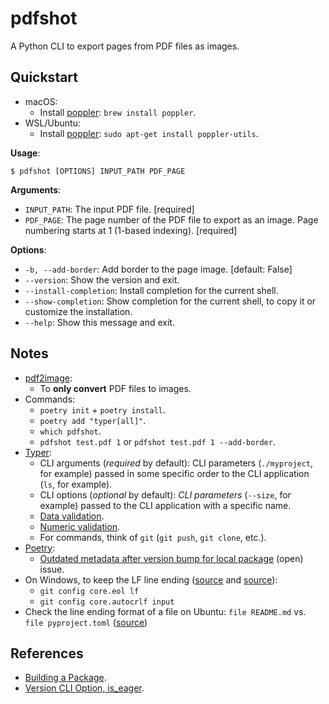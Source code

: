 # pdfshot

A Python CLI to export pages from PDF files as images.

## Quickstart

- macOS:
  - Install [poppler](http://macappstore.org/poppler/): `brew install poppler`.
- WSL/Ubuntu:
  - Install [poppler](https://pdf2image.readthedocs.io/en/latest/installation.html#installing-poppler): `sudo apt-get install poppler-utils`.

**Usage**:

```console
$ pdfshot [OPTIONS] INPUT_PATH PDF_PAGE
```

**Arguments**:

* `INPUT_PATH`: The input PDF file.  [required]
* `PDF_PAGE`: The page number of the PDF file to export as an image. Page numbering starts at 1 (1-based indexing).  [required]

**Options**:

* `-b, --add-border`: Add border to the page image.  [default: False]
* `--version`: Show the version and exit.
* `--install-completion`: Install completion for the current shell.
* `--show-completion`: Show completion for the current shell, to copy it or customize the installation.
* `--help`: Show this message and exit.

## Notes

- [pdf2image](https://github.com/Belval/pdf2image):
  - To **only convert** PDF files to images.
- Commands:
  - `poetry init` + `poetry install`.
  - `poetry add "typer[all]"`.
  - `which pdfshot`.
  - `pdfshot test.pdf 1` or `pdfshot test.pdf 1 --add-border`.
- [Typer](https://github.com/tiangolo/typer):
  - CLI arguments (_required_ by default): CLI parameters (`./myproject`, for example) passed in some specific order to the CLI application (`ls`, for example).
  - CLI options (_optional_ by default): _CLI parameters_ (`--size`, for example) passed to the CLI application with a specific name.
  - [Data validation](https://typer.tiangolo.com/tutorial/options/callback-and-context/).
  - [Numeric validation](https://typer.tiangolo.com/tutorial/parameter-types/number/).
  - For commands, think of `git` (`git push`, `git clone`, etc.).
- [Poetry](https://python-poetry.org/):
  - [Outdated metadata after version bump for local package](https://github.com/python-poetry/poetry/issues/3289) (open) issue.
- On Windows, to keep the LF line ending ([source](https://stackoverflow.com/questions/9976986/force-lf-eol-in-git-repo-and-working-copy) and [source](https://www.aleksandrhovhannisyan.com/blog/crlf-vs-lf-normalizing-line-endings-in-git/)):
  - `git config core.eol lf`
  - `git config core.autocrlf input`
- Check the line ending format of a file on Ubuntu: `file README.md` vs. `file pyproject.toml` ([source](https://kuantingchen04.github.io/line-endings/))

## References

- [Building a Package](https://typer.tiangolo.com/tutorial/package/).
- [Version CLI Option, is_eager](https://typer.tiangolo.com/tutorial/options/version/).
